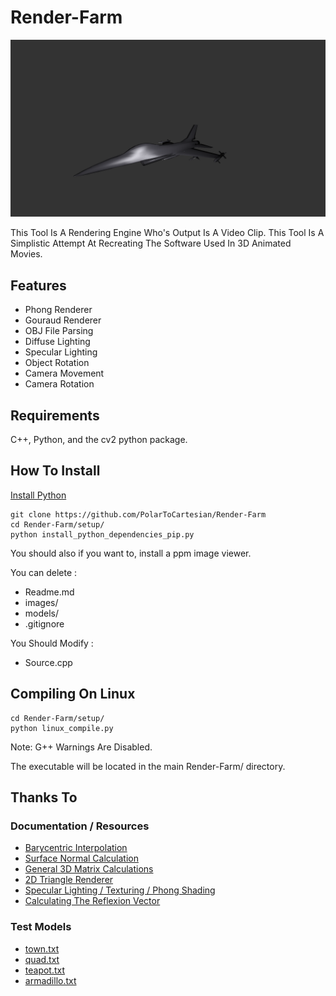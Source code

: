 # Render-Farm

![Presentation Image](images/example.png)

This Tool Is A Rendering Engine Who's Output Is A Video Clip. This Tool Is A Simplistic Attempt At Recreating The Software Used In 3D Animated Movies.

## Features

+ Phong Renderer
+ Gouraud Renderer
+ OBJ File Parsing
+ Diffuse Lighting
+ Specular Lighting
+ Object Rotation
+ Camera Movement
+ Camera Rotation

## Requirements

C++, Python, and the cv2 python package.

## How To Install

[Install Python](https://www.python.org/downloads/)

```
git clone https://github.com/PolarToCartesian/Render-Farm
cd Render-Farm/setup/
python install_python_dependencies_pip.py
```

You should also if you want to, install a ppm image viewer.

You can delete :

+ Readme.md
+ images/
+ models/
+ .gitignore

You Should Modify :

+ Source.cpp

## Compiling On Linux

```
cd Render-Farm/setup/
python linux_compile.py
```

Note: G++ Warnings Are Disabled.

The executable will be located in the main Render-Farm/ directory.

## Thanks To

### Documentation / Resources

+ [Barycentric Interpolation](https://codeplea.com/triangular-interpolation)
+ [Surface Normal Calculation](https://www.khronos.org/opengl/wiki/Calculating_a_Surface_Normal)
+ [General 3D Matrix Calculations](https://www.youtube.com/playlist?list=PLRIWtICgwaX0u7Rf9zkZhLoLuZVfUksDP)
+ [2D Triangle Renderer](https://github.com/ssloy/tinyrenderer/wiki/Lesson-2:-Triangle-rasterization-and-back-face-culling)
+ [Specular Lighting / Texturing / Phong Shading](https://www.youtube.com/watch?v=Is6D5rnWEvs&list=PL_w_qWAQZtAZhtzPI5pkAtcUVgmzdAP8g&index=11&t=1512s)
+ [Calculating The Reflexion Vector](https://math.stackexchange.com/questions/13261/how-to-get-a-reflection-vector)

### Test Models

+ [town.txt](https://free3d.com/3d-model/environment-23742.html)
+ [quad.txt](https://github.com/triplepointfive/ogldev/blob/master/Content/quad.obj)
+ [teapot.txt](https://graphics.stanford.edu/courses/cs148-10-summer/as3/code/as3/teapot.obj)
+ [armadillo.txt](http://www.prinmath.com/csci5229/OBJ/index.html)